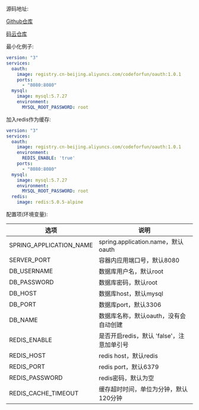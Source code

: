 源码地址: 

[Github仓库](https://github.com/qq253498229/codeforfun-oauth2)

[码云仓库](https://gitee.com/consolelog/codeforfun-oauth2)

最小化例子:

```yaml
version: "3"
services:
  oauth:
    image: registry.cn-beijing.aliyuncs.com/codeforfun/oauth:1.0.1
    ports:
      - "8080:8080"
  mysql:
    image: mysql:5.7.27
    environment:
      MYSQL_ROOT_PASSWORD: root
```

加入redis作为缓存:

```yaml
version: "3"
services:
  oauth:
    image: registry.cn-beijing.aliyuncs.com/codeforfun/oauth:1.0.1
    environment:
      REDIS_ENABLE: 'true'
    ports:
      - "8080:8080"
  mysql:
    image: mysql:5.7.27
    environment:
      MYSQL_ROOT_PASSWORD: root
  redis:
    image: redis:5.0.5-alpine
```

配置项(环境变量):

选项 | 说明
---|---
SPRING_APPLICATION_NAME | spring.application.name，默认 oauth
SERVER_PORT | 容器内应用端口号，默认8080
DB_USERNAME | 数据库用户名，默认root
DB_PASSWORD | 数据库密码，默认root
DB_HOST | 数据库host，默认mysql
DB_PORT | 数据库port，默认3306
DB_NAME | 数据库名称，默认oauth，没有会自动创建
REDIS_ENABLE | 是否开启redis，默认 'false'，注意加单引号
REDIS_HOST | redis host，默认redis
REDIS_PORT | redis port，默认6379
REDIS_PASSWORD | redis密码，默认为空
REDIS_CACHE_TIMEOUT | 缓存超时时间，单位为分钟，默认120分钟
